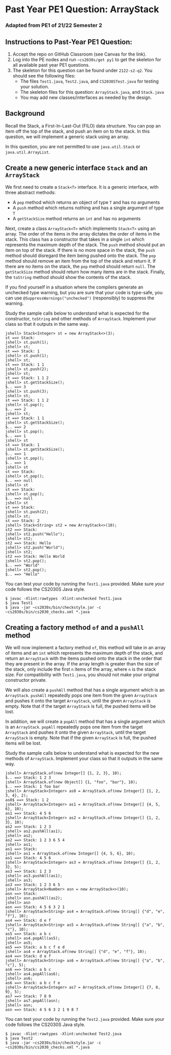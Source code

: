 # Past Year PE1 Question: ArrayStack

### Adapted from PE1 of 21/22 Semester 2

## Instructions to Past-Year PE1 Question:

1. Accept the repo on GitHub Classroom (see Canvas for the link).
2. Log into the PE nodes and run `~cs2030s/get py1` to get the skeleton for all available past year PE1 questions.
3. The skeleton for this question can be found under `2122-s2-q2`.  You should see the following files:
    - The files `Test1.java`, `Test2.java`, and `CS2030STest.java` for testing your solution.
    - The skeleton files for this question: `ArrayStack.java`, and `Stack.java`
    - You may add new classes/interfaces as needed by the design.
     
## Background

Recall the Stack, a First-In-Last-Out (FILO) data structure. You can pop an item off the top of the stack, and push an item on to the stack. In this question, we will implement a generic stack using an array.

In this question, you are not permitted to use `java.util.Stack` or `java.util.ArrayList`.

## Create a new generic interface `Stack` and an `ArrayStack`

We first need to create a `Stack<T>` interface. It is a generic interface, with three abstract methods:
- A `pop` method which returns an object of type `T` and has no arguments
- A `push` method which returns nothing and has a single argument of type `T`
- A `getStackSize` method returns an `int` and has no arguments

Next, create a class `ArrayStack<T>` which implements `Stack<T>` using an array. The order of the items in the array dictates the order of items in the stack. This class has a constructor that takes in a single `int` which represents the maximum depth of the stack. The `push` method should put an item on top of the stack. If there is no more space in the stack, the `push` method should disregard the item being pushed onto the stack. The `pop` method should remove an item from the top of the stack and return it. If there are no items on the stack, the `pop` method should return `null`. The `getStackSize` method should return how many items are in the stack. Finally, the `toString` method should show the contents of the stack.

If you find yourself in a situation where the compilers generate an unchecked type warning, but you are sure that your code is type-safe, you can use `@SuppressWarnings("unchecked")` (responsibly) to suppress the warning.

Study the sample calls below to understand what is expected for the constructor, `toString` and other methods of `ArrayStack`.  Implement your class so that it outputs in the same way.

```
jshell> Stack<Integer> st = new ArrayStack<>(3);
st ==> Stack:
jshell> st.push(1);
jshell> st;
st ==> Stack: 1
jshell> st.push(1);
jshell> st;
st ==> Stack: 1 1
jshell> st.push(2);
jshell> st;
st ==> Stack: 1 1 2
jshell> st.getStackSize();
$.. ==> 3
jshell> st.push(3);
jshell> st;
st ==> Stack: 1 1 2
jshell> st.pop();
$.. ==> 2
jshell> st;
st ==> Stack: 1 1
jshell> st.getStackSize();
$.. ==> 2
jshell> st.pop();
$.. ==> 1
jshell> st
st ==> Stack: 1
jshell> st.getStackSize();
$.. ==> 1
jshell> st.pop();
$.. ==> 1
jshell> st
st ==> Stack:
jshell> st.pop();
$.. ==> null
jshell> st
st ==> Stack:
jshell> st.pop();
$.. ==> null
jshell> st
st ==> Stack:
jshell> st.push(2);
jshell> st;
st ==> Stack: 2
jshell> Stack<String> st2 = new ArrayStack<>(10);
st2 ==> Stack:
jshell> st2.push("Hello");
jshell> st2;
st2 ==> Stack: Hello
jshell> st2.push("World");
jshell> st2;
st2 ==> Stack: Hello World
jshell> st2.pop();
$.. ==> "World"
jshell> st2.pop();
$.. ==> "Hello"
```

You can test your code by running the `Test1.java` provided.  Make sure your code follows the CS2030S Java style.

```
$ javac -Xlint:rawtypes -Xlint:unchecked Test1.java
$ java Test1
$ java -jar ~cs2030s/bin/checkstyle.jar -c ~cs2030s/bin/cs2030_checks.xml *.java
```


## Creating a factory method `of` and a `pushAll` method

We will now implement a factory method `of`, this method will take in an array of items and an `int` which represents the maximum depth of the stack, and return an `ArrayStack` with the items pushed onto the stack in the order that they are present in the array. If the array length is greater than the size of the stack, only include the first `n` items of the array, where `n` is the stack size. For compatibility with `Test1.java`, you should not make your original constructor private.

We will also create a `pushAll` method that has a single argument which is an `ArrayStack`.  `pushAll` repeatedly pops one item from the given `ArrayStack` and pushes it onto the target `ArrayStack`, until the given `ArrayStack` is empty.  Note that if the target `ArrayStack` is full, the pushed items will be lost.

In addition, we will create a `popAll` method that has a single argument which is an `ArrayStack`.  `popAll` repeatedly pops one item from the target `ArrayStack` and pushes it onto the given `ArrayStack`, until the target `ArrayStack` is empty.  Note that if the given `ArrayStack` is full, the pushed items will be lost.

Study the sample calls below to understand what is expected for the new methods of `ArrayStack`.  Implement your class so that it outputs in the same way.

```
jshell> ArrayStack.of(new Integer[] {1, 2, 3}, 10);
$.. ==> Stack: 1 2 3
jshell> ArrayStack.of(new Object[] {1, "foo", "bar"}, 10);
$.. ==> Stack: 1 foo bar
jshell> ArrayStack<Integer> as0 = ArrayStack.of(new Integer[] {1, 2, 3, 4}, 2); 
as0$ ==> Stack: 1 2
jshell> ArrayStack<Integer> as1 = ArrayStack.of(new Integer[] {4, 5, 6}, 10);
as1 ==> Stack: 4 5 6
jshell> ArrayStack<Integer> as2 = ArrayStack.of(new Integer[] {1, 2, 3}, 10);
as2 ==> Stack: 1 2 3
jshell> as2.pushAll(as1);
jshell> as2;
as2 ==> Stack: 1 2 3 6 5 4
jshell> as1;
as1 ==> Stack:
jshell> as1 = ArrayStack.of(new Integer[] {4, 5, 6}, 10);
as1 ==> Stack: 4 5 6
jshell> ArrayStack<Integer> as3 = ArrayStack.of(new Integer[] {1, 2, 3}, 5);
as3 ==> Stack: 1 2 3
jshell> as3.pushAll(as1);
jshell> as3;
as3 ==> Stack: 1 2 3 6 5
jshell> ArrayStack<Number> asn = new ArrayStack<>(10);
asn ==> Stack:
jshell> asn.pushAll(as2);
jshell> asn
asn ==> Stack: 4 5 6 3 2 1
jshell> ArrayStack<String> as4 = ArrayStack.of(new String[] {"d", "e", "f"}, 10);
as4 ==> Stack: d e f
jshell> ArrayStack<String> as5 = ArrayStack.of(new String[] {"a", "b", "c"}, 10);
as5 ==> Stack: a b c
jshell> as4.popAll(as5);
jshell> as5;
as5 ==> Stack: a b c f e d
jshell> as4 = ArrayStack.of(new String[] {"d", "e", "f"}, 10);
as4 ==> Stack: d e f
jshell> ArrayStack<String> as6 = ArrayStack.of(new String[] {"a", "b", "c"}, 5);
as6 ==> Stack: a b c
jshell> as4.popAll(as6);
jshell> as6;
as6 ==> Stack: a b c f e
jshell> ArrayStack<Integer> as7 = ArrayStack.of(new Integer[] {7, 8, 9}, 5);
as7 ==> Stack: 7 8 9
jshell> as7.popAll(asn);
jshell> asn;
asn ==> Stack: 4 5 6 3 2 1 9 8 7
```

You can test your code by running the `Test2.java` provided.  Make sure your code follows the CS2030S Java style.

```
$ javac -Xlint:rawtypes -Xlint:unchecked Test2.java
$ java Test2
$ java -jar ~cs2030s/bin/checkstyle.jar -c ~cs2030s/bin/cs2030_checks.xml *.java
```
